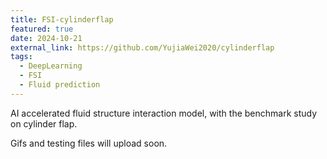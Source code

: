 ```yaml
---
title: FSI-cylinderflap
featured: true
date: 2024-10-21
external_link: https://github.com/YujiaWei2020/cylinderflap
tags:
  - DeepLearning
  - FSI
  - Fluid prediction
---
```


AI accelerated fluid structure interaction model, with the benchmark study on cylinder flap. 

Gifs and testing files will upload soon.

<!--more-->
